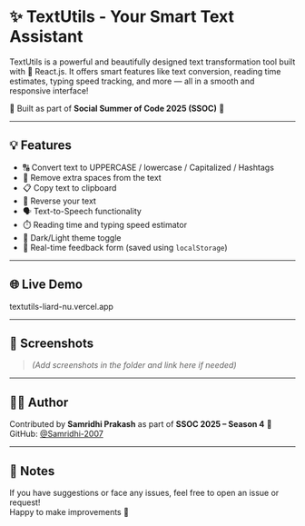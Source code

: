 # ✨ TextUtils - Your Smart Text Assistant

TextUtils is a powerful and beautifully designed text transformation tool built with 💙 React.js. It offers smart features like text conversion, reading time estimates, typing speed tracking, and more — all in a smooth and responsive interface!

🔧 Built as part of **Social Summer of Code 2025 (SSOC)** 🚀

---

## 💡 Features

- 🔠 Convert text to UPPERCASE / lowercase / Capitalized / Hashtags
- 🧹 Remove extra spaces from the text
- 📋 Copy text to clipboard
- 🔁 Reverse your text
- 🗣️ Text-to-Speech functionality
- ⏱️ Reading time and typing speed estimator
- 🌙 Dark/Light theme toggle
- 💬 Real-time feedback form (saved using `localStorage`)

---

## 🌐 Live Demo

textutils-liard-nu.vercel.app


---

## 📸 Screenshots

> _(Add screenshots in the folder and link here if needed)_

---

## 👩‍💻 Author

Contributed by **Samridhi Prakash** as part of **SSOC 2025 – Season 4** 💛  
GitHub: [@Samridhi-2007](https://github.com/Samridhi-2007)

---

## 📝 Notes

If you have suggestions or face any issues, feel free to open an issue or request!  
Happy to make improvements 🙌


